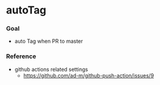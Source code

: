 # autoTag
### Goal
- auto Tag when PR to master
### Reference
- github actions related settings
    - https://github.com/ad-m/github-push-action/issues/9